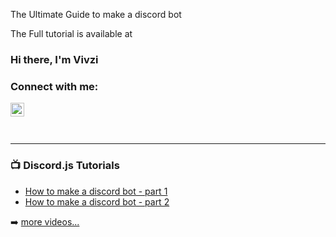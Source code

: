 The Ultimate Guide to make a discord bot

The Full tutorial is available at 

### Hi there, I'm Vivzi 

### Connect with me:

[<img align="left" alt="codeSTACKr | YouTube" width="22px" src="https://cdn.jsdelivr.net/npm/simple-icons@v3/icons/youtube.svg" />][youtube]

<br />
<br />
<br />

---

### 📺 Discord.js Tutorials

<!-- YOUTUBE:START -->
- [How to make a discord bot - part 1](https://www.youtube.com/watch?v=calK4DpJV8A)
- [How to make a discord bot - part 2](https://www.youtube.com/)
<!-- YOUTUBE:END -->

➡️ [more videos...](https://www.youtube.com/channel/UCB768I3kCr_ESFJud-u-VjQ)

[youtube]: https://youtube.com/https://www.youtube.com/channel/UCB768I3kCr_ESFJud-u-VjQ

